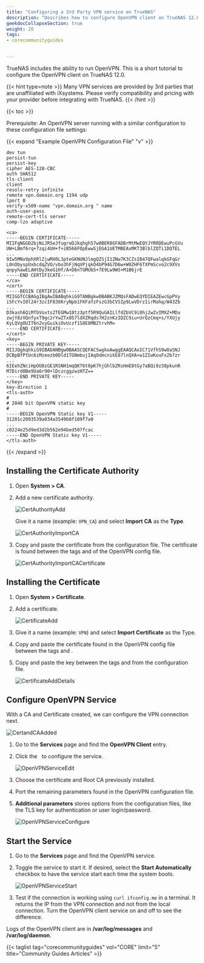 ```yaml
---
title: "Configuring a 3rd Party VPN service on TrueNAS"
description: "Describes how to configure OpenVPN client on TrueNAS 12.0."
geekdocCollapseSection: true
weight: 20
tags:
- corecommunityguides


---
```


TrueNAS includes the ability to run OpenVPN.
This is a short tutorial to configure the OpenVPN client on TrueNAS 12.0.

{{< hint type=note >}}
Many VPN services are provided by 3rd parties that are unaffiliated with iXsystems.
Please verify compatibility and pricing with your provider before integrating with TrueNAS.
{{< /hint >}}

{{< toc >}}

Prerequisite: An OpenVPN server running with a similar configuration to these configuration file settings:

{{< expand "Example OpenVPN Configuration File" "v" >}}
```
dev tun
persist-tun
persist-key
cipher AES-128-CBC
auth SHA512
tls-client
client
resolv-retry infinite
remote vpn.domain.org 1194 udp
lport 0
verify-x509-name "vpn.domain.org " name
auth-user-pass
remote-cert-tls server
comp-lzo adaptive

<ca>
-----BEGIN CERTIFICATE-----
MIIFgNGGD2bjNiJRSeJfugreDJkqhgh57w0BER8GFADBrMtMwEQYJYRRDEwuPcGVu
UW+LBmf6rq+7zqi4UH+f+zB566FOpEwwSjEGA1UETMBEAxMKT3BlblZQTi1DQTEL
...
9Iw5MNx9phXRlZjwMX0L3pteGKNUNJlmgQZSjI1ZNw7K3CZsIB47QFwalqkGFqGr
L0nObyspUxbcdqZVO/vbo3hFjNqVPjqkO4bP94G7D6w+W0ZHF6TXPmScvo2c9XVs
qnpyhawELAHtDy3keG1Hf/A+D6nTGMUb5+7E9Lw9WS+M1B6jrE
-----END CERTIFICATE-----
</ca>
<cert>
-----BEGIN CERTIFICATE-----
MIIGGTCCBAGgIBgAwIBABqhkiG9TANBgkw0BABKJZMQsFADwEQYDIEAZEwcGpPVy
iSFcYvI0l24r3zcIF836KryNpb1FKFaYzFszG3bCVSIp9LwVDrz1irMahq/W43Zb
...
D3kash6QiMfbVoxts2TEGMw18tz3ptf5R9QuGAILlfdZbVC9i0hj2wZvIMXZ+MDu
zwjY8zVQnfyxT9gc2rYwZTx057ldXZRqds7H2znKzIDZC9iu+UrQzCmq+s/YXUjy
KyLQVgOUIT6n2vyGuikiOvUczf1S8E8MBZtrvhM=
-----END CERTIFICATE-----
</cert>
<key>
-----BEGIN PRIVATE KEY-----
MIIJQgkqhkiG9IBADANBgw0BAASCQEFACSwgkoAwggEAAQCAoIC71VfhS9wOaSNJ
DCBpBfPtUc6iMzeezb0Dld1TGNmbujIAqOdmcnikE87lnQXA+w1ZIwKouFx2b7zr
...
6IEehZNciHpOU8zGE1RSNH1mqQKT6t0pK7hjGhlbZRsHmE8tGy7aBQi9z38pkunR
M7Dird0Be9Ua6r90+lDczcggzwzHTZ==
-----END PRIVATE KEY-----
</key>
key-direction 1
<tls-auth>
#
# 2048 bit OpenVPN static key
#
-----BEGIN OpenVPN Static key V1-----
31201c2093539a034a3549b8f109f7a0
...
c0224e25d9ed3d2b562e94bed507fcac
-----END OpenVPN Static key V1-----
</tls-auth>
```
{{< /expand >}}

## Installing the Certificate Authority

1. Open **System > CA**.
2. Add a new certificate authority.
   
   ![CertAuthorityAdd](/images/UserProvided/CertAuthorityAdd.png "Cert Authority Add")

   Give it a name (example: `VPN_CA`) and select **Import CA** as the **Type**.

   ![CertAuthorityImportCA](/images/UserProvided/CertAuthorityImportCA.png "Cert Authority Import CA")

3. Copy and paste the certificate from the configuration file.
   The certificate is found between the tags **<ca>** and **</ca>** of the OpenVPN config file.

   ![CertAuthorityImportCACertificate](/images/UserProvided/CertAuthorityImportCACertificate.png "Cert Authority Import CA Certificate")

## Installing the Certificate

1. Open **System > Certificate**.
2. Add a certificate.
   
   ![CertificateAdd](/images/UserProvided/CertificateAdd.png "Certificate Add")

3. Give it a name (example: `VPN`) and select **Import Certificate** as the Type.
4. Copy and paste the certificate found in the OpenVPN config file between the tags **<cert>** and **</cert>**.
5. Copy and paste the key between the tags **<key>** and **</key>** from the configuration file.

   ![CertificateAddDetails](/images/UserProvided/CertificateAddDetails.png "Certificate Add Details")

## Configure OpenVPN Service

With a CA and Certificate created, we can configure the VPN connection next.

![CertandCAAdded](/images/UserProvided/CertandCAAdded.png "Cert and CA Added")

1. Go to the **Services** page and find the **OpenVPN Client** entry.
2. Click the <i class="fa fa-pencil" aria-hidden="true" title="Configure"></i>&nbsp; to configure the service.

   ![OpenVPNServiceEdit](/images/UserProvided/OpenVPNServiceEdit.png "OpenVPN Service Edit")

3. Choose the certificate and Root CA previously installed.
4. Port the remaining parameters found in the OpenVPN configuration file.
5. **Additional parameters** stores options from the configuration files, like the TLS key for authentication or user login/password.

   ![OpenVPNServiceConfigure](/images/UserProvided/OpenVPNServiceConfigure.png "OpenVPN Service Configure")

## Start the Service

1. Go to the **Services** page and find the OpenVPN service.
2. Toggle the service to start it. If desired, select the **Start Automatically** checkbox to have the service start each time the system boots.

   ![OpenVPNServiceStart](/images/UserProvided/OpenVPNServiceStart.png "OpenVPN Service Start")

3. Test if the connection is working using `curl ifconfig.me` in a terminal.
   It returns the IP from the VPN connection and not from the local connection.
   Turn the OpenVPN client service on and off to see the difference.

Logs of the OpenVPN client are in **/var/log/messages** and **/var/log/daemon**.

{{< taglist tag="corecommunityguides" vol="CORE" limit="5" title="Community Guides Articles" >}}
